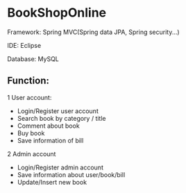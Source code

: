 # BookShopOnline

Framework: Spring MVC(Spring data JPA, Spring security...) 

IDE: Eclipse

Database: MySQL

## Function:

1 User account:
- Login/Register user account
- Search book by category / title
- Comment about book
- Buy book
- Save information of bill

2 Admin account
- Login/Register admin account
- Save information about user/book/bill
- Update/Insert new book
